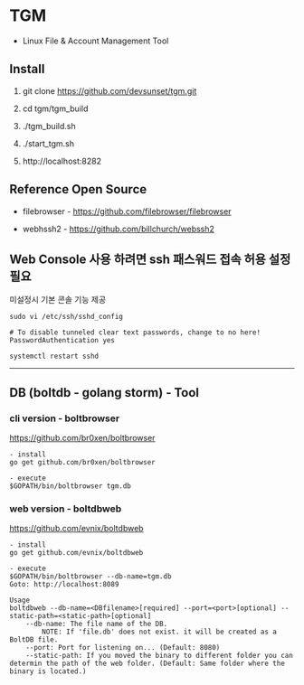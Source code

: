 
# TGM

- Linux File & Account Management Tool

## Install

1. git clone  https://github.com/devsunset/tgm.git

2. cd tgm/tgm_build

3. ./tgm_build.sh

4. ./start_tgm.sh

5. http://localhost:8282

## Reference Open Source
* filebrowser - https://github.com/filebrowser/filebrowser

* webhssh2 - https://github.com/billchurch/webssh2

## Web Console 사용 하려면 ssh 패스워드 접속 허용 설정 필요

   미설정시 기본 콘솔 기능 제공 
   
    sudo vi /etc/ssh/sshd_config

    # To disable tunneled clear text passwords, change to no here!
    PasswordAuthentication yes

    systemctl restart sshd


-----------------------------------------------------------



## DB (boltdb - golang storm) - Tool

### cli version - boltbrowser
https://github.com/br0xen/boltbrowser

    - install
    go get github.com/br0xen/boltbrowser

    - execute 
    $GOPATH/bin/boltbrowser tgm.db

### web version - boltdbweb
https://github.com/evnix/boltdbweb

    - install
    go get github.com/evnix/boltdbweb

    - execute 
    $GOPATH/bin/boltbrowser --db-name=tgm.db
    Goto: http://localhost:8089

    Usage
    boltdbweb --db-name=<DBfilename>[required] --port=<port>[optional] --static-path=<static-path>[optional]
        --db-name: The file name of the DB.
            NOTE: If 'file.db' does not exist. it will be created as a BoltDB file.
        --port: Port for listening on... (Default: 8080)
        --static-path: If you moved the binary to different folder you can determin the path of the web folder. (Default: Same folder where the binary is located.)
